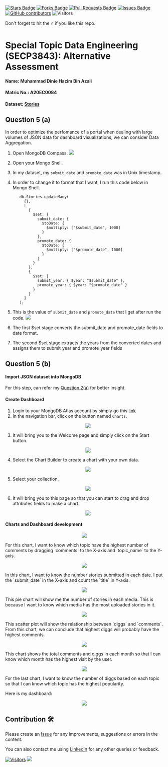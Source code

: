 <a href="https://github.com/drshahizan/SECP3843/stargazers"><img src="https://img.shields.io/github/stars/drshahizan/SECP3843" alt="Stars Badge"/></a>
<a href="https://github.com/drshahizan/SECP3843/network/members"><img src="https://img.shields.io/github/forks/drshahizan/SECP3843" alt="Forks Badge"/></a>
<a href="https://github.com/drshahizan/SECP3843/pulls"><img src="https://img.shields.io/github/issues-pr/drshahizan/SECP3843" alt="Pull Requests Badge"/></a>
<a href="https://github.com/drshahizan/SECP3843/issues"><img src="https://img.shields.io/github/issues/drshahizan/SECP3843" alt="Issues Badge"/></a>
<a href="https://github.com/drshahizan/SECP3843/graphs/contributors"><img alt="GitHub contributors" src="https://img.shields.io/github/contributors/drshahizan/SECP3843?color=2b9348"></a>
![Visitors](https://api.visitorbadge.io/api/visitors?path=https%3A%2F%2Fgithub.com%2Fdrshahizan%2FSECP3843&labelColor=%23d9e3f0&countColor=%23697689&style=flat)

Don't forget to hit the :star: if you like this repo.

# Special Topic Data Engineering (SECP3843): Alternative Assessment

#### Name: Muhammad Dinie Hazim Bin Azali
#### Matric No.: A20EC0084
#### Dataset: [Stories](https://github.com/drshahizan/dataset/tree/main/mongodb/07-stories)

## Question 5 (a)
In order to optimize the perfomance of a portal when dealing with large volumes of JSON data for dashboard visualizations, we can consider Data Aggregation.

1. Open MongoDB Compass.
   <img src="./files/images/mongodbCompass.png">
2. Open your Mongo Shell.
3. In my dataset, my `submit_date` and `promote_date` was in Unix timestamp.
4. In order to change it to format that I want, I run this code below in Mongo Shell.
   ```
      db.Stories.updateMany(
        {},
        [
          {
            $set: {
              submit_date: {
                $toDate: {
                  $multiply: ["$submit_date", 1000]
                }
              },
              promote_date: {
                $toDate: {
                  $multiply: ["$promote_date", 1000]
                }
              }
            }
          },
          {
            $set: {
              submit_year: { $year: "$submit_date" },
              promote_year: { $year: "$promote_date" }
            }
          }
        ]
      );
   ```

5. This is the value of `submit_date` and `promote_date` that I get after run the code.
   <img src="./files/images/afteraggregate.png">
6. The first $set stage converts the submit_date and promote_date fields to date format.
7. The second $set stage extracts the years from the converted dates and assigns them to submit_year and promote_year fields

## Question 5 (b)

#### Import JSON dataset into MongoDB

For this step, can refer my [Question 2(a)](https://github.com/drshahizan/SECP3843/blob/10fa31e68212c6819884e25714778b51d031b2e1/submission/DinieHazim/question%202/question2.md) for better insight.

#### Create Dashboard

1. Login to your MongoDB Atlas account by simply go this [link](https://account.mongodb.com/account/login?signedOut=true)
2. In the navigation bar, click on the button named `Charts`.
   <p align="center">
      <img src="./files/images/charts.png">
   </p>
3. It will bring you to the Welcome page and simply click on the Start button.
   <p align="center">
      <img src="./files/images/start.png">
   </p>
4. Select the Chart Builder to create a chart with your own data.
   <p align="center">
      <img src="./files/images/chart_builder.png">
   </p>
5. Select your collection.
   <p align="center">
      <img src="./files/images/select.png">
   </p>
7. It will bring you to this page so that you can start to drag and drop attributes fields to make a chart.
   <p align="center">
      <img src="./files/images/drag_drop.png">
   </p>

#### Charts and Dashboard development

<p align="center">
   <img src="./files/images/Number%20of%20Comments%20for%20each%20Topic.png">
</p>
For this chart, I want to know which topic have the highest number of comments by dragging `comments` to the X-axis and `topic_name` to the Y-axis.

<p align="center">
   <img src="./files/images/Number%20of%20Stories%20in%20each%20Date%26nbsp%3B.png">
</p>
In this chart, I want to know the number stories submitted in each date. I put the `submit_date` in the X-axis and count the `title` in Y-axis.

<p align="center">
   <img src="./files/images/Number%20of%20Stories%20in%20each%20Media.png">
</p>
This pie chart will show me the number of stories in each media. This is because I want to know which media has the most uploaded stories in it.

<p align="center">
   <img src="./files/images/Relationship%20between%20number%20of%20Comments%20and%20Diggs.png">
</p>
This scatter plot will show the relationship between `diggs` and `comments`. From this chart, we can conclude that highest diggs will probably have the highest comments.

<p align="center">
   <img src="./files/images/Total%20Comments%20%26amp%3B%20Diggs%20for%20each%20Month.png">
</p>
This chart shows the total comments and diggs in each month so that I can know which month has the highest visit by the user.

<p align="center">
   <img src="./files/images/Total%20Number%20of%20Diggs%20based%20on%20Topic%20of%20Story.png">
</p>
For the last chart, I want to know the number of diggs based on each topic so that I can know which topic has the highest popularity.

Here is my dashboard:
<p align="center">
   <img src="./files/images/Dinie's%20Dashboard.png">
</p>

## Contribution 🛠️
Please create an [Issue](https://github.com/drshahizan/special-topic-data-engineering/issues) for any improvements, suggestions or errors in the content.

You can also contact me using [Linkedin](https://www.linkedin.com/in/mikhel-adam/) for any other queries or feedback.

[![Visitors](https://api.visitorbadge.io/api/visitors?path=https%3A%2F%2Fgithub.com%2Fdrshahizan&labelColor=%23697689&countColor=%23555555&style=plastic)](https://visitorbadge.io/status?path=https%3A%2F%2Fgithub.com%2Fdrshahizan)
![](https://hit.yhype.me/github/profile?user_id=81284918)
